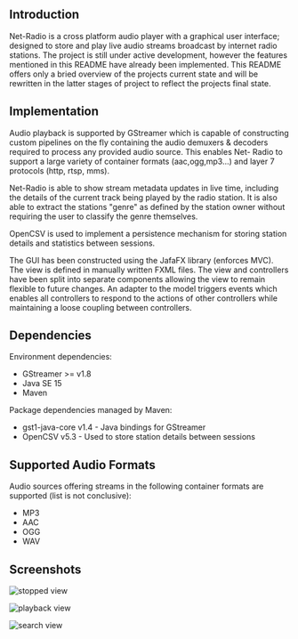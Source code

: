 ## Introduction

Net-Radio is a cross platform audio player with a graphical user interface; designed to store
and play live audio streams broadcast by internet radio stations. The project is still under
active development, however the features mentioned in this README have already been implemented.
This README offers only a bried overview of the projects current state and will be rewritten in 
the latter stages of project to reflect the projects final state.

## Implementation

Audio playback is supported by GStreamer which is capable of constructing custom pipelines on the fly
containing the audio demuxers & decoders required to process any provided audio source. This enables Net-
Radio to support a large variety of container formats (aac,ogg,mp3...) and layer 7 protocols (http, rtsp, mms).

Net-Radio is able to show stream metadata updates in live time, including the details of the current track being
played by the radio station. It is also able to extract the stations "genre" as defined by the station
owner without requiring the user to classify the genre themselves.

OpenCSV is used to implement a persistence mechanism for storing station details and statistics between
sessions. 

The GUI has been constructed using the JafaFX library (enforces MVC). The view is defined in manually
written FXML files. The view and controllers have been split into separate components allowing the view to
remain flexible to future changes. An adapter to the model triggers events which enables all controllers to
respond to the actions of other controllers while maintaining a loose coupling between controllers.

## Dependencies

Environment dependencies:
* GStreamer >= v1.8
* Java SE 15
* Maven

Package dependencies managed by Maven:
* gst1-java-core v1.4 - Java bindings for GStreamer
* OpenCSV v5.3 - Used to store station details between sessions

## Supported Audio Formats

Audio sources offering streams in the following container formats are supported (list is not conclusive):
* MP3
* AAC
* OGG
* WAV

## Screenshots

![stopped view](https://lemon.codes/git-screenshots/Net-Radio1.png)

![playback view](https://lemon.codes/git-screenshots/Net-Radio2.png)

![search view](https://lemon.codes/git-screenshots/Net-Radio3.png)